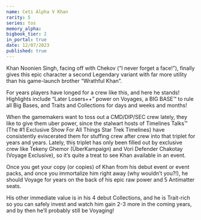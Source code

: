 ```yaml
---
name: Ceti Alpha V Khan
rarity: 5
series: tos
memory_alpha:
bigbook_tier: 2
in_portal: true
date: 12/07/2023
published: true
---
```


Khan Noonien Singh, facing off with Chekov (“I never forget a face!”), finally gives this epic character a second Legendary variant with far more utility than his game-launch brother “Wrathful Khan”.

For years players have longed for a crew like this, and here he stands! Highlights include “Later Losers++” power on Voyages, a BIG BASE™ to rule all Big Bases, and Traits and Collections for days and weeks and months!

When the gamemakers want to toss out a CMD/DIP/SEC crew lately, they like to give them uber power, since the stalwart hosts of Timelines Talks™ (The #1 Exclusive Show For All Things Star Trek Timelines) have consistently eviscerated them for stuffing crew after crew into that triplet for years and years. Lately, this triplet has only been filled out by exclusive crew like Tekeny Ghemor (ÜberKampaign) and Vori Defender Chakotay (Voyage Exclusive), so it’s quite a treat to see Khan available in an event.

Once you get your copy (or copies) of Khan from his debut event or event packs, and once you immortalize him right away (why wouldn’t you?!), he should Voyage for years on the back of his epic raw power and 5 Antimatter seats.

His other immediate value is in his 4 debut Collections, and he is Trait-rich so you can safely invest and watch him gain 2-3 more in the coming years, and by then he’ll probably still be Voyaging! 

<Obligatory mention of his gigantic DIP base for Shuttles here.>
